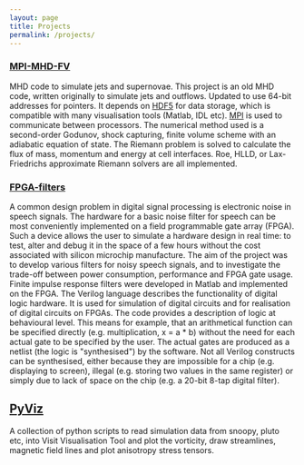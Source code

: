 ```yaml
---
layout: page
title: Projects
permalink: /projects/
---
```



### [MPI-MHD-FV](https://github.com/garethcmurphy/mpi-mhd-fv)

MHD code to simulate jets and supernovae.
This project is an old MHD code, written originally to simulate jets and outflows.
Updated to use 64-bit addresses for pointers.
It depends on [HDF5](https://www.hdfgroup.org) for data storage, which is compatible with many visualisation tools (Matlab, IDL etc).
[MPI](http://www.mpi-forum.org) is used to communicate between processors.
The numerical method used is a second-order Godunov, shock capturing, finite volume scheme with an adiabatic equation of state.
The Riemann problem is solved to calculate the flux of mass, momentum and energy at cell interfaces. Roe, HLLD, or Lax-Friedrichs approximate Riemann solvers are all implemented.


### [FPGA-filters](https://github.com/garethcmurphy/fpga-filters)


A common design problem in digital signal processing is electronic noise in speech signals. The hardware for a basic noise filter for speech can be most conveniently implemented on a field programmable gate array (FPGA). Such a device allows the user to simulate a hardware design in real time: to test, alter and debug it in the space of a few hours without the cost associated with silicon microchip manufacture.
	The aim of the project was to develop various filters for noisy speech signals, and to investigate the trade-off between power consumption, performance and FPGA gate usage. Finite impulse response filters were developed in Matlab and implemented on the FPGA. 
    The Verilog language describes the functionality of digital logic hardware. It is used for simulation of digital circuits and for realisation of digital circuits on FPGAs. The code provides a description of logic at behavioural level. This means for example, that an arithmetical function can be specified directly (e.g. multiplication, x = a * b) without the need for each actual gate to be specified by the user. The actual gates are produced as a netlist (the logic is "synthesised") by the software. Not all Verilog constructs can be synthesised, either because they are impossible for a chip (e.g. displaying to screen), illegal (e.g. storing two values in the same register) or simply due to lack of space on the chip (e.g. a 20-bit 8-tap digital filter). 



## [PyViz](https://github.com/garethcmurphy/pyviz)


A collection of python scripts to read simulation data from snoopy, pluto etc, into Visit Visualisation Tool and plot the vorticity, draw streamlines, magnetic field lines and plot anisotropy stress tensors.
